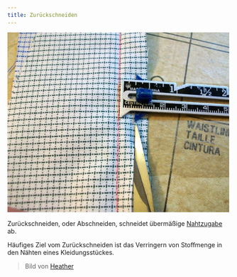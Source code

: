 ```yaml
---
title: Zurückschneiden
---
```


![Nahtzugabe, die zurückgeschnitten wird](trimming.jpg)

Zurückschneiden, oder Abschneiden, schneidet übermäßige [Nahtzugabe](/docs/sewing/seam-allowance) ab.

Häufiges Ziel vom Zurückschneiden ist das Verringern von Stoffmenge in den Nähten eines Kleidungsstückes.

> Bild von [Heather](http://www.feathersflights.com/2011/02/trimming-and-grading-seams.html)

